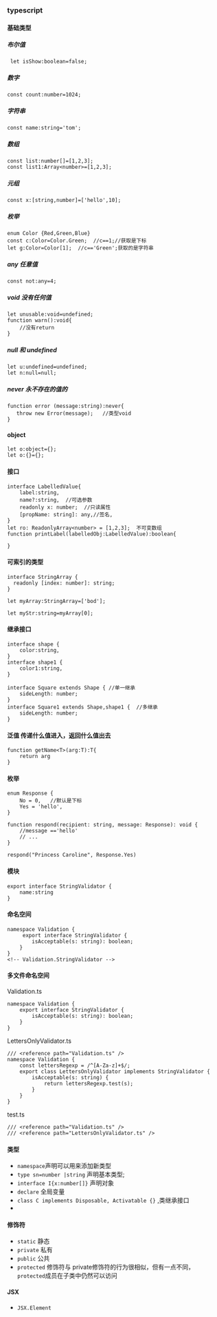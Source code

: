 ### typescript 

#### 基础类型

##### 布尔值
```
 let isShow:boolean=false;
```
##### 数字
```
const count:number=1024;
```
##### 字符串
```
const name:string='tom';
```
##### 数组
```
const list:number[]=[1,2,3];
const list1:Array<number>=[1,2,3];

```
##### 元组
```
const x:[string,number]=['hello',10];
```

##### 枚举
```
enum Color {Red,Green,Blue}
const c:Color=Color.Green;  //c==1;//获取是下标
let g:Color=Color[1];  //c=='Green';获取的是字符串

```

##### any  任意值
```
const not:any=4;

```
##### void 没有任何值
```
let unusable:void=undefined;
function warn():void{
    //没有return 
}

```
##### null 和 undefined
```
let u:undefined=undefined;
let n:null=null;
```
##### never 永不存在的值的
```
function error (message:string):never{
   throw new Error(message);   //类型void
}
```

#### object
```
let o:object={};
let o:{}={};
```

#### 接口
```
interface LabelledValue{
    label:string,
    name?:string,  //可选参数
    readonly x: number;  //只读属性
    [propName: string]: any,//签名,
}
let ro: ReadonlyArray<number> = [1,2,3];  不可变数组
function printLabel(labelledObj:LabelledValue):boolean{

}
```

#### 可索引的类型
```
interface StringArray {
  readonly [index: number]: string;
}

let myArray:StringArray=['bod'];

let myStr:string=myArray[0];
```

#### 继承接口
```
interface shape {
    color:string,
}
interface shape1 {
    color1:string,
}

interface Square extends Shape { //单一继承
    sideLength: number;
}
interface Square1 extends Shape,shape1 {  //多继承
    sideLength: number;
}

```
#### 泛值  传递什么值进入，返回什么值出去
```
function getName<T>(arg:T):T{
    return arg
}
```

#### 枚举
```
enum Response {
    No = 0,   //默认是下标
    Yes = 'hello',
}

function respond(recipient: string, message: Response): void {
    //message =='hello'
    // ...
}

respond("Princess Caroline", Response.Yes)
```

#### 模块
```
export interface StringValidator {
    name:string
}
```

#### 命名空间
```
namespace Validation {
     export interface StringValidator {
        isAcceptable(s: string): boolean;
    }
}
<!-- Validation.StringValidator -->
```
#### 多文件命名空间 
Validation.ts

```
namespace Validation {
    export interface StringValidator {
        isAcceptable(s: string): boolean;
    }
}
```

LettersOnlyValidator.ts
```
/// <reference path="Validation.ts" />   
namespace Validation {
    const lettersRegexp = /^[A-Za-z]+$/;
    export class LettersOnlyValidator implements StringValidator {
        isAcceptable(s: string) {
            return lettersRegexp.test(s);
        }
    }
}

```
test.ts
```
/// <reference path="Validation.ts" />
/// <reference path="LettersOnlyValidator.ts" />
```


#### 类型
- ```namespace```声明可以用来添加新类型
- ```type sn=number |string```  声明基本类型; 
- ```interface I{x:number[]}``` 声明对象
- ```declare``` 全局变量
- ```class C implements Disposable, Activatable {}``` ,类继承接口
- 
#### 修饰符
- ```static``` 静态
- ```private``` 私有
- ```public``` 公共
- ```protected``` 修饰符与 private修饰符的行为很相似，但有一点不同， ```protected```成员在子类中仍然可以访问

#### JSX
- ```JSX.Element```
